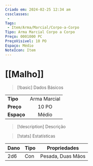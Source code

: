 ```yaml
---
Criado em: 2024-02-25 12:34 am
cssclasses:
 - 
Tags:
 - Item/Arma/Marcial/Corpo-a-Corpo
Tipo: Arma Marcial Corpo a Corpo
Preço: 0001000 PC
PreçoVisivel: 10 PO
Espaço: Médio
NoteIcon: Item
---
```

# [[Malho]]

> [!basic] Dados Básicos
> 
|            |     |
| ---------- |:---:|
| **Tipo**   |   Arma Marcial   |
| **Preço**  |  10 PO   |
| **Espaço** |   Médio   |
>
 
> [!description] Descrição
> 
> 

> [!stats] Estatísticas
>
| Dano  | Tipo | Propriedades |
| --- | ----- | ----------- |
|  2d6   |  Con     |   Pesada, Duas Mãos          |
